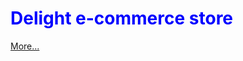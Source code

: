 <!DOCTYPE html>
<html lang="en">
<head>
<meta charset="UTF-8">
<meta name="viewport" content="width=device-width, initial-scale=1.0">
</head>

<body>
<h1 style="color:blue" >Delight e-commerce store</h1>
<a href="" >More...</a>
</body
>
</html>

